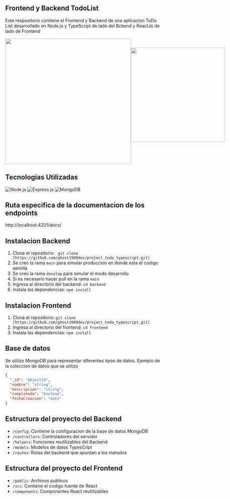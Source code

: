 ## Frontend y Backend TodoList
Este respositorio contiene el Frontend y Backend de una aplicacion ToDo List desarrollado en Node.js y TypeScript de lado del Bckend y ReactJs de lado de Frontend

<div style="display: flex; justify-content: space-around">
  <img src="https://upload.wikimedia.org/wikipedia/commons/d/d9/Node.js_logo.svg" width="400" height="400">
  <img src="https://upload.wikimedia.org/wikipedia/commons/a/a7/React-icon.svg" width="300" height="300" style="margin-top: 30px;">
</div>


## Tecnologias Utilizadas
 ![Node.js](https://img.shields.io/badge/Node.js-10.x%20%7C%2012.x%20%7C%2014.x%20%7C%2016.x-43853D.svg) 
 ![Express.js](https://img.shields.io/badge/Express.js-4.x-000000.svg) 
 ![MongoDB](https://img.shields.io/badge/MongoDB-4.x-47A248.svg)

 ## Ruta especifica de la documentacion de los endpoints
 http://localhost:4201/docs/

## Instalacion Backend
1. Clona el repositorio: ` git clone [https://github.com/ghost1999dev/project_todo_typescript.git]`
2. Se creo la rama `main` para simular produccion en donde esta el codigo semilla
3. Se creo la rama `develop` para simular el modo desarrollo
4. Si es necesario hacer pull en la rama `main`
5. Ingresa al directorio del backend: `cd backend`
6. Instala las dependencias: `npm install`

## Instalacion Frontend
1. Clona el repositorio: `git clone [https://github.com/ghost1999dev/project_todo_typescript.git]`
2. Ingresa al directorio del frontend: `cd frontend`
3. Instala las dependencias: `npm install`

## Base de datos
Se utilizo MongoDB para representar diferentes tipos de datos. Ejemplo de la coleccion de datos que se utilizo

```json
{
  "_id": "ObjectId",
  "nombre": "string",
  "descripcion": "string",
  "completedo": "boolean",
  "fechaCreacion": "date"
}
````

## Estructura del proyecto del Backend

- `/config`: Contiene la configuracion de la base de datos MongoDB
- `/controllers`: Controladores del servidor
- `/helpers`: Funciones reutilizables del Backend
- `/models`: Modelos de datos TypesCript
- `/routes`: Rutas del backend que apuntan a los metodos

## Estructura del proyecto del Frontend

- `/public`: Archivos publicos
- `/src`: Contiene el codigo fuente de React
- `/components`: Componentes React reutilizables

